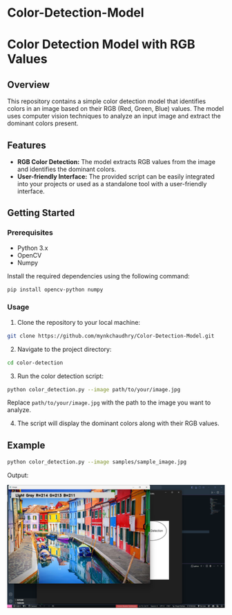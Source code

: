# Color-Detection-Model
# Color Detection Model with RGB Values

## Overview

This repository contains a simple color detection model that identifies colors in an image based on their RGB (Red, Green, Blue) values. The model uses computer vision techniques to analyze an input image and extract the dominant colors present.

## Features

- **RGB Color Detection:** The model extracts RGB values from the image and identifies the dominant colors.
- **User-friendly Interface:** The provided script can be easily integrated into your projects or used as a standalone tool with a user-friendly interface.

## Getting Started

### Prerequisites

- Python 3.x
- OpenCV
- Numpy

Install the required dependencies using the following command:

```bash
pip install opencv-python numpy
```

### Usage

1. Clone the repository to your local machine:

```bash
git clone https://github.com/mynkchaudhry/Color-Detection-Model.git
```

2. Navigate to the project directory:

```bash
cd color-detection
```

3. Run the color detection script:

```bash
python color_detection.py --image path/to/your/image.jpg
```

Replace `path/to/your/image.jpg` with the path to the image you want to analyze.

4. The script will display the dominant colors along with their RGB values.

## Example

```bash
python color_detection.py --image samples/sample_image.jpg
```

Output:

![output](/output.png)


